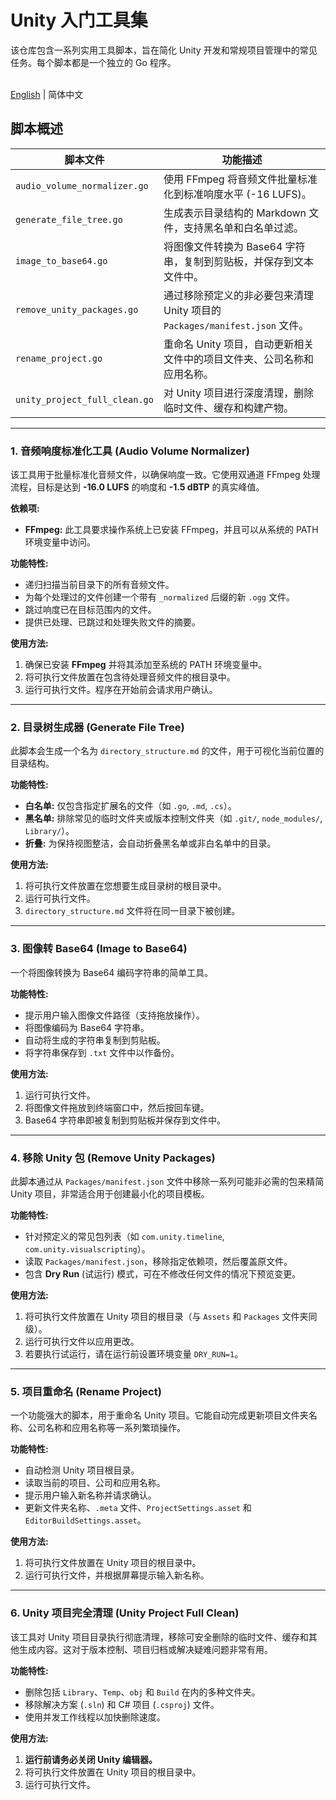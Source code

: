 # Unity 入门工具集

该仓库包含一系列实用工具脚本，旨在简化 Unity 开发和常规项目管理中的常见任务。每个脚本都是一个独立的 Go 程序。

<p align="left"><br> <a href="README.md">English</a> | 简体中文</p>

## 脚本概述

| 脚本文件                   | 功能描述                                                                                             |
| -------------------------- | ---------------------------------------------------------------------------------------------------- |
| `audio_volume_normalizer.go` | 使用 FFmpeg 将音频文件批量标准化到标准响度水平 (-16 LUFS)。                                           |
| `generate_file_tree.go`      | 生成表示目录结构的 Markdown 文件，支持黑名单和白名单过滤。                                           |
| `image_to_base64.go`         | 将图像文件转换为 Base64 字符串，复制到剪贴板，并保存到文本文件中。                                   |
| `remove_unity_packages.go`   | 通过移除预定义的非必要包来清理 Unity 项目的 `Packages/manifest.json` 文件。                          |
| `rename_project.go`          | 重命名 Unity 项目，自动更新相关文件中的项目文件夹、公司名称和应用名称。                              |
| `unity_project_full_clean.go`| 对 Unity 项目进行深度清理，删除临时文件、缓存和构建产物。                                            |

---

### 1. 音频响度标准化工具 (Audio Volume Normalizer)

该工具用于批量标准化音频文件，以确保响度一致。它使用双通道 FFmpeg 处理流程，目标是达到 **-16.0 LUFS** 的响度和 **-1.5 dBTP** 的真实峰值。

**依赖项:**
- **FFmpeg:** 此工具要求操作系统上已安装 FFmpeg，并且可以从系统的 PATH 环境变量中访问。

**功能特性:**
- 递归扫描当前目录下的所有音频文件。
- 为每个处理过的文件创建一个带有 `_normalized` 后缀的新 `.ogg` 文件。
- 跳过响度已在目标范围内的文件。
- 提供已处理、已跳过和处理失败文件的摘要。

**使用方法:**
1.  确保已安装 **FFmpeg** 并将其添加至系统的 PATH 环境变量中。
2.  将可执行文件放置在包含待处理音频文件的根目录中。
3.  运行可执行文件。程序在开始前会请求用户确认。

---

### 2. 目录树生成器 (Generate File Tree)

此脚本会生成一个名为 `directory_structure.md` 的文件，用于可视化当前位置的目录结构。

**功能特性:**
- **白名单:** 仅包含指定扩展名的文件（如 `.go`, `.md`, `.cs`）。
- **黑名单:** 排除常见的临时文件夹或版本控制文件夹（如 `.git/`, `node_modules/`, `Library/`）。
- **折叠:** 为保持视图整洁，会自动折叠黑名单或非白名单中的目录。

**使用方法:**
1.  将可执行文件放置在您想要生成目录树的根目录中。
2.  运行可执行文件。
3.  `directory_structure.md` 文件将在同一目录下被创建。

---

### 3. 图像转 Base64 (Image to Base64)

一个将图像转换为 Base64 编码字符串的简单工具。

**功能特性:**
- 提示用户输入图像文件路径（支持拖放操作）。
- 将图像编码为 Base64 字符串。
- 自动将生成的字符串复制到剪贴板。
- 将字符串保存到 `.txt` 文件中以作备份。

**使用方法:**
1.  运行可执行文件。
2.  将图像文件拖放到终端窗口中，然后按回车键。
3.  Base64 字符串即被复制到剪贴板并保存到文件中。

---

### 4. 移除 Unity 包 (Remove Unity Packages)

此脚本通过从 `Packages/manifest.json` 文件中移除一系列可能非必需的包来精简 Unity 项目，非常适合用于创建最小化的项目模板。

**功能特性:**
- 针对预定义的常见包列表（如 `com.unity.timeline`, `com.unity.visualscripting`）。
- 读取 `Packages/manifest.json`，移除指定依赖项，然后覆盖原文件。
- 包含 **Dry Run** (试运行) 模式，可在不修改任何文件的情况下预览变更。

**使用方法:**
1.  将可执行文件放置在 Unity 项目的根目录（与 `Assets` 和 `Packages` 文件夹同级）。
2.  运行可执行文件以应用更改。
3.  若要执行试运行，请在运行前设置环境变量 `DRY_RUN=1`。

---

### 5. 项目重命名 (Rename Project)

一个功能强大的脚本，用于重命名 Unity 项目。它能自动完成更新项目文件夹名称、公司名称和应用名称等一系列繁琐操作。

**功能特性:**
- 自动检测 Unity 项目根目录。
- 读取当前的项目、公司和应用名称。
- 提示用户输入新名称并请求确认。
- 更新文件夹名称、`.meta` 文件、`ProjectSettings.asset` 和 `EditorBuildSettings.asset`。

**使用方法:**
1.  将可执行文件放置在 Unity 项目的根目录中。
2.  运行可执行文件，并根据屏幕提示输入新名称。

---

### 6. Unity 项目完全清理 (Unity Project Full Clean)

该工具对 Unity 项目目录执行彻底清理，移除可安全删除的临时文件、缓存和其他生成内容。这对于版本控制、项目归档或解决疑难问题非常有用。

**功能特性:**
- 删除包括 `Library`、`Temp`、`obj` 和 `Build` 在内的多种文件夹。
- 移除解决方案 (`.sln`) 和 C# 项目 (`.csproj`) 文件。
- 使用并发工作线程以加快删除速度。

**使用方法:**
1.  **运行前请务必关闭 Unity 编辑器。**
2.  将可执行文件放置在 Unity 项目的根目录中。
3.  运行可执行文件。
